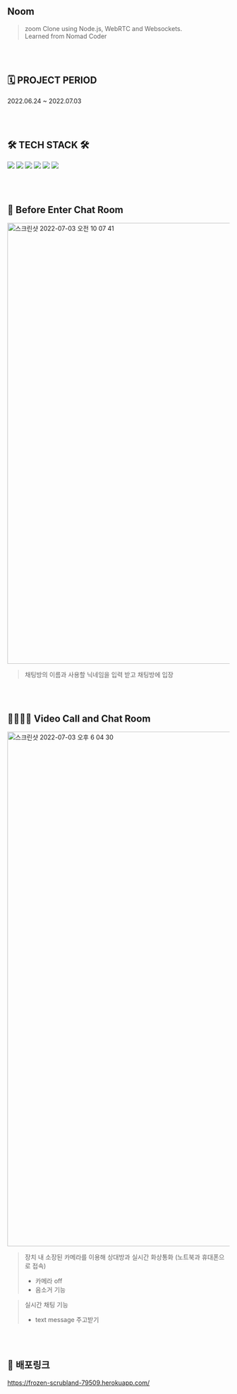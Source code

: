 ## Noom
> zoom Clone using Node.js, WebRTC and Websockets.<br>
> Learned from Nomad Coder

<br>
<br>

## 🗓 PROJECT PERIOD
2022.06.24 ~ 2022.07.03

<br>
<br>

## 🛠 TECH STACK 🛠
 <img src="https://img.shields.io/badge/JavaScript-F7DF1E?style=flat-square&logo=JavaScript&logoColor=ffffff"/> <img src="https://img.shields.io/badge/NodeJS-000000?style=flat-square&logo=Node.js&logoColor=339933"/> <img src="https://img.shields.io/badge/ExpressJS-F7DF1E?style=flat-square&logo=Express&logoColor=000000"/> <img src="https://img.shields.io/badge/Socket.io-61DAFB?style=flat-square&logo=Socket.io&logoColor=010101"/> <img src="https://img.shields.io/badge/WebRTC-ffffff?style=flat-square&logo=WebRTC&logoColor=DC143C"/> <img src="https://img.shields.io/badge/Heroku-430098?style=flat-square&logo=Heroku&logoColor=ffffff"/> 

 
<br>
<br>

## 🚪 Before Enter Chat Room

<img width="1000" alt="스크린샷 2022-07-03 오전 10 07 41" src="https://user-images.githubusercontent.com/63543733/177029319-ed57c273-9f4a-479f-9793-fdf24b055dfb.png">


> 채팅방의 이름과
> 사용할 닉네임을 입력 받고 채팅방에 입장

<br>
<br>

## 👨‍👨‍👦‍👦 Video Call and Chat Room
<img width="1167" alt="스크린샷 2022-07-03 오후 6 04 30" src="https://user-images.githubusercontent.com/63543733/177032848-6d18e4d7-4422-4117-8bf6-ac750fdfd0b6.png">


> 장치 내 소장된 카메라를 이용해 상대방과 실시간 화상통화 (노트북과 휴대폰으로 접속)<br>
> - 카메라 off <br>
> - 음소거 기능 <br>


> 실시간 채팅 기능 <br>
> - text message 주고받기

<br>
<br>

## 🔗 배포링크
https://frozen-scrubland-79509.herokuapp.com/
